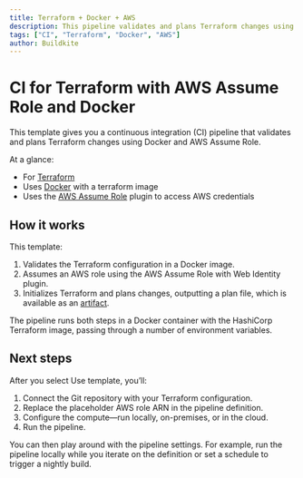 ```yaml
---
title: Terraform + Docker + AWS
description: This pipeline validates and plans Terraform changes using Docker and AWS Assume Role.
tags: ["CI", "Terraform", "Docker", "AWS"]
author: Buildkite
---
```


# CI for Terraform with AWS Assume Role and Docker

This template gives you a continuous integration (CI) pipeline that validates and plans Terraform changes using Docker and AWS Assume Role.

At a glance:

- For [Terraform](https://www.terraform.io/)
- Uses [Docker](https://github.com/buildkite-plugins/docker-buildkite-plugin) with a terraform image
- Uses the [AWS Assume Role](https://github.com/buildkite-plugins/aws-assume-role-with-web-identity-buildkite-plugin) plugin to access AWS credentials

## How it works

This template:

1. Validates the Terraform configuration in a Docker image.
2. Assumes an AWS role using the AWS Assume Role with Web Identity plugin.
3. Initializes Terraform and plans changes, outputting a plan file, which is available as an [artifact](https://buildkite.com/docs/pipelines/artifacts).

The pipeline runs both steps in a Docker container with the HashiCorp Terraform image, passing through a number of environment variables.

## Next steps

After you select Use template, you’ll:

1. Connect the Git repository with your Terraform configuration.
2. Replace the placeholder AWS role ARN in the pipeline definition.
3. Configure the compute—run locally, on-premises, or in the cloud.
4. Run the pipeline.

You can then play around with the pipeline settings. For example, run the pipeline locally while you iterate on the definition or set a schedule to trigger a nightly build.
